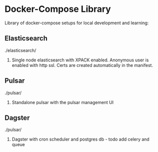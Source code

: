 # Docker-Compose Library

Library of docker-compose setups for local development and learning:

## Elasticsearch

./elasticsearch/

1. Single node elasticsearch with XPACK enabled. Anonymous user is enabled with http ssl. Certs are created automatically in the manifest.

## Pulsar

./pulsar/

1. Standalone pulsar with the pulsar management UI

## Dagster

./pulsar/

1. Dagster with cron scheduler and postgres db - todo add celery and queue
